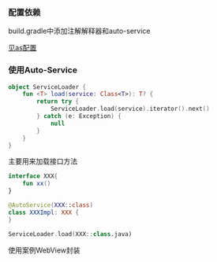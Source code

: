 ### 配置依赖

build.gradle中添加注解解释器和auto-service

[见as配置](../android_studio.md#kapt)

### 使用Auto-Service
```kotlin
object ServiceLoader {
    fun <T> load(service: Class<T>): T? {
        return try {
            ServiceLoader.load(service).iterator().next()
        } catch (e: Exception) {
            null
        }
    }
}
```
主要用来加载接口方法
```kotlin
interface XXX{
    fun xx()
}

@AutoService(XXX::class)
class XXXImpl: XXX {
}

ServiceLoader.load(XXX::class.java)
```
使用案例WebView封装